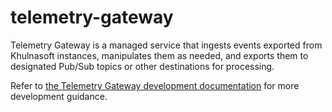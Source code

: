 # telemetry-gateway

Telemetry Gateway is a managed service that ingests events exported from Khulnasoft instances, manipulates them as needed, and exports them to designated Pub/Sub topics or other destinations for processing.

Refer to [the Telemetry Gateway development documentation](https://docs-legacy.khulnasoft.com/dev/how-to/telemetry_gateway) for more development guidance.
